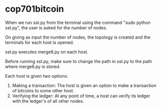 # cop701bitcoin

When we run sst.py from the terminal using the command "sudo python sst.py", the user is asked for the number of nodes. 

On giving as input the number of nodes, the topology is created and the terminals for each host is opened.

sst.py executes merge6.py on each host. 

Before running sst.py, make sure to change the path in sst.py to the path where merge6.py is stored.

Each host is given two options:
1. Making a transaction: The host is given an option to make a transaction of bitcoins to some other host.
2. Verifying the ledger: At any point of time, a host can verify its ledger with the ledger's of all other nodes.
